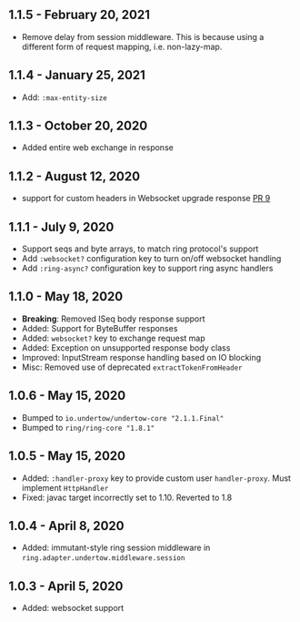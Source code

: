 ## 1.1.5 - February 20, 2021
- Remove delay from session middleware. This is because using a different form of request mapping, i.e. non-lazy-map.

## 1.1.4 - January 25, 2021
- Add: `:max-entity-size`

## 1.1.3 - October 20, 2020
- Added entire web exchange in response

## 1.1.2 - August 12, 2020
- support for custom headers in Websocket upgrade response [PR 9](https://github.com/luminus-framework/ring-undertow-adapter/pull/9)

## 1.1.1 - July 9, 2020
- Support seqs and byte arrays, to match ring protocol's support
- Add `:websocket?` configuration key to turn on/off websocket handling
- Add `:ring-async?` configuration key to support ring async handlers

## 1.1.0 - May 18, 2020
- **Breaking**: Removed ISeq body response support
- Added: Support for ByteBuffer responses
- Added: `websocket?` key to exchange request map
- Added: Exception on unsupported response body class
- Improved: InputStream response handling based on IO blocking
- Misc: Removed use of deprecated `extractTokenFromHeader` 

## 1.0.6 - May 15, 2020
- Bumped to `io.undertow/undertow-core "2.1.1.Final"`
- Bumped to `ring/ring-core "1.8.1"`

## 1.0.5 - May 15, 2020
- Added: `:handler-proxy` key to provide custom user `handler-proxy`. Must implement `HttpHandler`
- Fixed: javac target incorrectly set to 1.10. Reverted to 1.8

## 1.0.4 - April 8, 2020
- Added: immutant-style ring session middleware in `ring.adapter.undertow.middleware.session`

## 1.0.3 - April 5, 2020
- Added: websocket support
